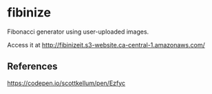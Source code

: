 # fibinize

Fibonacci generator using user-uploaded images. 

Access it at http://fibinizeit.s3-website.ca-central-1.amazonaws.com/

## References

https://codepen.io/scottkellum/pen/Ezfyc
